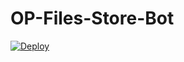 # OP-Files-Store-Bot


[![Deploy](https://www.herokucdn.com/deploy/button.svg)](https://heroku.com/deploy?template=https://github.com/MoviesMagaa/OP-Files-Store-Bot)
